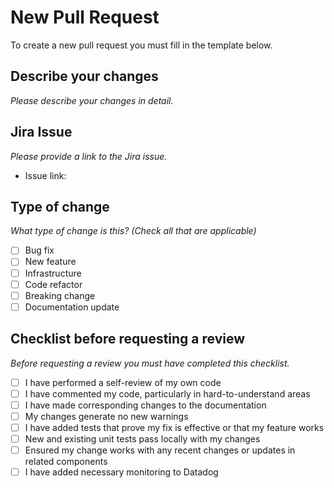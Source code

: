 # New Pull Request

To create a new pull request you must fill in the template below.

## Describe your changes

_Please describe your changes in detail._

## Jira Issue

_Please provide a link to the Jira issue._

* Issue link: 

## Type of change 

_What type of change is this? (Check all that are applicable)_

- [ ] Bug fix
- [ ] New feature
- [ ] Infrastructure 
- [ ] Code refactor
- [ ] Breaking change
- [ ] Documentation update

## Checklist before requesting a review

_Before requesting a review you must have completed this checklist._

- [ ] I have performed a self-review of my own code
- [ ] I have commented my code, particularly in hard-to-understand areas
- [ ] I have made corresponding changes to the documentation
- [ ] My changes generate no new warnings
- [ ] I have added tests that prove my fix is effective or that my feature works
- [ ] New and existing unit tests pass locally with my changes
- [ ] Ensured my change works with any recent changes or updates in related components
- [ ] I have added necessary monitoring to Datadog